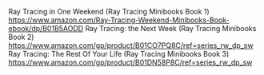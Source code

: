 Ray Tracing in One Weekend (Ray Tracing Minibooks Book 1)
https://www.amazon.com/Ray-Tracing-Weekend-Minibooks-Book-ebook/dp/B01B5AODD
Ray Tracing: the Next Week (Ray Tracing Minibooks Book 2) 
https://www.amazon.com/gp/product/B01CO7PQ8C/ref=series_rw_dp_sw
Ray Tracing: The Rest Of Your Life (Ray Tracing Minibooks Book 3)
https://www.amazon.com/gp/product/B01DN58P8C/ref=series_rw_dp_sw